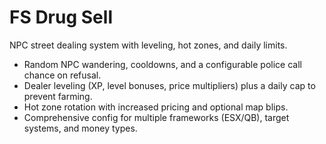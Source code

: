 # FS Drug Sell

NPC street dealing system with leveling, hot zones, and daily limits.

- Random NPC wandering, cooldowns, and a configurable police call chance on refusal.
- Dealer leveling (XP, level bonuses, price multipliers) plus a daily cap to prevent farming.
- Hot zone rotation with increased pricing and optional map blips.
- Comprehensive config for multiple frameworks (ESX/QB), target systems, and money types.
